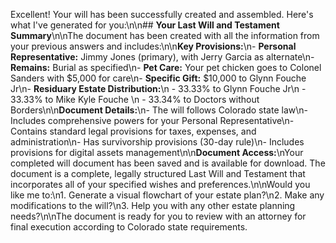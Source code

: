 Excellent! Your will has been successfully created and assembled. Here's what I've generated for you:\n\n## **Your Last Will and Testament Summary**\n\nThe document has been created with all the information from your previous answers and includes:\n\n**Key Provisions:**\n- **Personal Representative:** Jimmy Jones (primary), with Jerry Garcia as alternate\n- **Remains:** Burial as specified\n- **Pet Care:** Your pet chicken goes to Colonel Sanders with $5,000 for care\n- **Specific Gift:** $10,000 to Glynn Fouche Jr\n- **Residuary Estate Distribution:**\n  - 33.33% to Glynn Fouche Jr\n  - 33.33% to Mike Kyle Fouche  \n  - 33.34% to Doctors without Borders\n\n**Document Details:**\n- The will follows Colorado state law\n- Includes comprehensive powers for your Personal Representative\n- Contains standard legal provisions for taxes, expenses, and administration\n- Has survivorship provisions (30-day rule)\n- Includes provisions for digital assets management\n\n**Document Access:**\nYour completed will document has been saved and is available for download. The document is a complete, legally structured Last Will and Testament that incorporates all of your specified wishes and preferences.\n\nWould you like me to:\n1. Generate a visual flowchart of your estate plan?\n2. Make any modifications to the will?\n3. Help you with any other estate planning needs?\n\nThe document is ready for you to review with an attorney for final execution according to Colorado state requirements.
